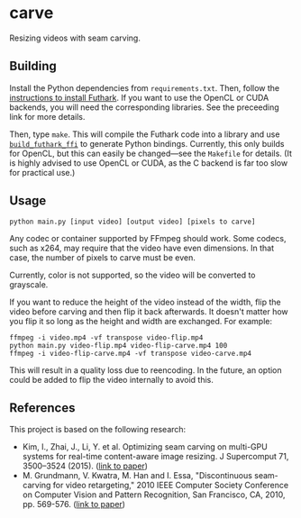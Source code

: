 # carve

Resizing videos with seam carving.

## Building

Install the Python dependencies from `requirements.txt`. Then, follow the [instructions to install Futhark](https://futhark.readthedocs.io/en/stable/installation.html). If you want to use the OpenCL or CUDA backends, you will need the corresponding libraries. See the preceeding link for more details.

Then, type `make`. This will compile the Futhark code into a library and use [`build_futhark_ffi`](https://github.com/pepijndevos/futhark-pycffi) to generate Python bindings. Currently, this only builds for OpenCL, but this can easily be changed—see the `Makefile` for details. (It is highly advised to use OpenCL or CUDA, as the C backend is far too slow for practical use.)

## Usage

```
python main.py [input video] [output video] [pixels to carve]
```

Any codec or container supported by FFmpeg should work. Some codecs, such as x264, may require that the video have even dimensions. In that case, the number of pixels to carve must be even.

Currently, color is not supported, so the video will be converted to grayscale.

If you want to reduce the height of the video instead of the width, flip the video before carving and then flip it back afterwards. It doesn't matter how you flip it so long as the height and width are exchanged. For example:
```
ffmpeg -i video.mp4 -vf transpose video-flip.mp4
python main.py video-flip.mp4 video-flip-carve.mp4 100
ffmpeg -i video-flip-carve.mp4 -vf transpose video-carve.mp4
```
This will result in a quality loss due to reencoding. In the future, an option could be added to flip the video internally to avoid this.

## References

This project is based on the following research:

* Kim, I., Zhai, J., Li, Y. et al. Optimizing seam carving on multi-GPU systems for real-time content-aware image resizing. J Supercomput 71, 3500–3524 (2015). ([link to paper](https://hpc.cs.tsinghua.edu.cn/research/cluster/papers_cwg/icpads14.pdf))
* M. Grundmann, V. Kwatra, M. Han and I. Essa, "Discontinuous seam-carving for video retargeting," 2010 IEEE Computer Society Conference on Computer Vision and Pattern Recognition, San Francisco, CA, 2010, pp. 569-576. ([link to paper](https://www.cc.gatech.edu/cpl/projects/videoretargeting/cvpr2010_videoretargeting.pdf))
